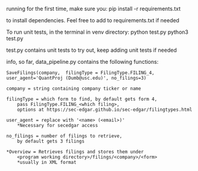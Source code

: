 running for the first time, make sure you: 
pip install -r requirements.txt

to install dependencies. Feel free to add to requirements.txt if needed

To run unit tests, in the terminal in venv directory:
python test.py
python3 test.py

test.py contains unit tests to try out, keep adding unit tests if needed


info, so far, data_pipeline.py contains the following functions:

	SaveFilings(company,  filingType = FilingType.FILING_4, user_agent='QuantProj (Dumb@usc.edu)', no_filings=3)

	company = string containing company ticker or name

	filingType = which form to find, by default gets form 4, 
		pass FilingType.FILING_<which filing>, 
		options at https://sec-edgar.github.io/sec-edgar/filingtypes.html

	user_agent = replace with '<name> (<email>)' 
		*Necessary for secedgar access

	no_filings = number of filings to retrieve, 
		by default gets 3 filings

	*Overview = Retrieves filings and stores them under 
		<program working directory>/filings/<company>/<form>
		*usually in XML format



